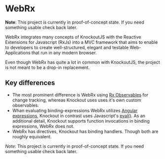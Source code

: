 # WebRx

**Note**: This project is currently in proof-of-concept state. If you need something usable check back later.

WebRx integrates many concepts of KnockoutJS with the Reactive Extensions for Javascript (RxJs) into a MVC framework that aims to enable to developers to create well-structured, elegant and testable Web-Applications that run in any modern browser.

Even though WebRx has quite a lot in common with KnockoutJS, the project is not meant to be a drop-in replacement.

## Key differences

- The most prominent difference is WebRx using [Rx Observables](https://github.com/Reactive-Extensions/RxJS/tree/master/doc) for change tracking, whereas Knockout uses uses it's own custom observables. 
- Whan evaluating binding-expressions WebRx utilizes [Angular expressions](https://docs.angularjs.org/guide/expression), Knockout in contrast uses Javascript's [eval()](https://developer.mozilla.org/en-US/docs/Web/JavaScript/Reference/Global_Objects/eval). As an additional detail, Knockout supports function invocations in binding expressions, WebRx does not.
- WebRx has directives, Knockout has binding handlers. Though both are roughly equivalent.   
 
 *Note*: This project is currently in proof-of-concept state. If you need something usable check back later.
